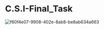 # C.S.I-Final_Task
![f60f4e07-9908-402e-8ab8-be8ab634a663](https://user-images.githubusercontent.com/65852995/137550820-b85248f1-8d38-4e58-9f7b-db67df7bfda5.jpg)
